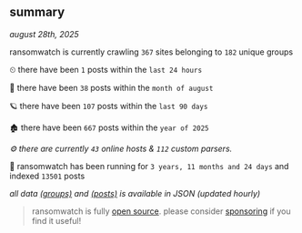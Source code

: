 
## summary
_august 28th, 2025_

ransomwatch is currently crawling `367` sites belonging to `182` unique groups

⏲ there have been `1` posts within the `last 24 hours`

🦈 there have been `38` posts within the `month of august`

🪐 there have been `107` posts within the `last 90 days`

🏚 there have been `667` posts within the `year of 2025`

_⚙️ there are currently `43` online hosts & `112` custom parsers._

🦕 ransomwatch has been running for `3 years, 11 months and 24 days` and indexed `13501` posts

_all data  [(groups)](http://https://dataleak.hopeless99.top//groups) and [(posts)](http://https://dataleak.hopeless99.top//posts) is available in JSON (updated hourly)_

> ransomwatch is fully [open source](https://github.com/joshhighet/ransomwatch#ransomwatch--). please consider [sponsoring](https://github.com/sponsors/joshhighet) if you find it useful!
